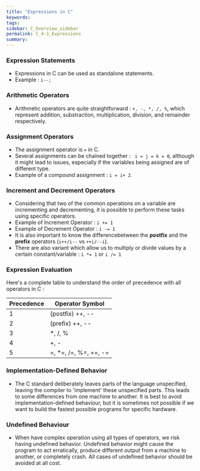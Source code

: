```yaml
---
title: "Expressions in C"
keywords:
tags:
sidebar: C_Overview_sidebar
permalink: C_4-1_Expressions
summary:
---
```


### Expression Statements
- Expressions in C can be used as standalone statements.
- Example : ```i--;```

### Arithmetic Operators
- Arithmetic operators are quite straightforward : ```+, -, *, /, %```, which represent addition, substraction, multiplication, division, and remainder respectively.

### Assignment Operators
- The assignment operator is ```=``` in C.
- Several assignments can be chained together : ``` i = j = k = 0```, although it might lead to issues, especially if the variables being assigned are of different type.
- Example of a compound assignment : ```i = i+ 2```.

### Increment and Decrement Operators
- Considering that two of the common operations on a variable are incrementing and decrementing, it is possible to perform these tasks using specific operators.
- Example of Increment Operator : ```i += 1```
- Example of Decrement Operator : ```i -= 1```
- It is also important to know the differencebetween the **postfix** and the **prefix** operators (```i++/i--``` vs ```++i/--i```).
- There are also variant which allow us to multiply or divide values by a certain constant/variable : ```i *= 1``` or ```i /= 1```

### Expression Evaluation
Here's a complete table to understand the order of precedence with all operators in C :

| Precedence | Operator Symbol |
| -----------  |  ---------------- |
| 1 | (postfix) ++, -- |
| 2 | (prefix) ++, -- |
| 3 | \*, /, % |
| 4 | +, - |
| 5 | =, \*=, /=, %=, +=, -= |

### Implementation-Defined Behavior

- The C standard deliberately leaves parts of the language unspecified, leaving the compiler to 'implement' these unspecified parts. This leads to some differences from one machine to another. It is best to avoid implementation-defined behaviour, but it is sometimes not possible if we want to build the fastest possible programs for specific hardware.

### Undefined Behaviour

- When have complex operation using all types of operators, we risk having undefined behavior. Undefined behavior might cause the program to act erratically, produce different output from a machine to another, or completely crash. All cases of undefined behavior should be avoided at all cost.
